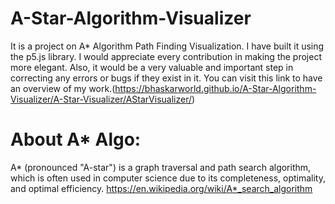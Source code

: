 # A-Star-Algorithm-Visualizer
It is a project on A* Algorithm Path Finding Visualization. I have built it using the p5.js library. I would appreciate every contribution in making the project more elegant. Also, it would be a very valuable and important step in correcting any errors or bugs if they exist in it. 
You can visit this link to have an overview of my work.(https://bhaskarworld.github.io/A-Star-Algorithm-Visualizer/A-Star-Visualizer/AStarVisualizer/)
# About A* Algo:
 A* (pronounced "A-star") is a graph traversal and path search algorithm, which is often used in computer science due to its completeness, optimality, and optimal efficiency.
 https://en.wikipedia.org/wiki/A*_search_algorithm
